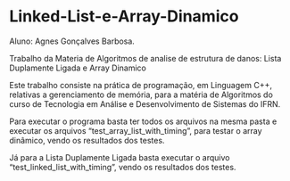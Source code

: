 # Linked-List-e-Array-Dinamico
Aluno: Agnes Gonçalves Barbosa.

Trabalho da Materia de Algoritmos de analise de estrutura de danos: Lista Duplamente Ligada e Array Dinamico

Este trabalho consiste na prática de programação, em Linguagem C++, relativas a gerenciamento de memória,
para a matéria de Algoritmos do curso de Tecnologia em Análise e Desenvolvimento de Sistemas do IFRN.

Para executar o programa basta ter todos os arquivos na mesma pasta e executar os arquivos 
“test_array_list_with_timing”, para testar o array dinâmico, vendo os resultados dos testes. 

Já para a Lista Duplamente Ligada basta executar o arquivo “test_linked_list_with_timing”, 
vendo os resultados dos testes.

